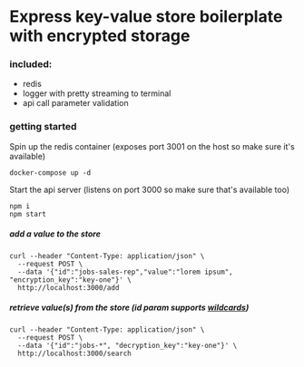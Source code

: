# Express key-value store boilerplate with encrypted storage

### included:
- redis
- logger with pretty streaming to terminal
- api call parameter validation

### getting started

Spin up the redis container (exposes port 3001 on the host so make sure it's available)
```
docker-compose up -d
```

Start the api server (listens on port 3000 so make sure that's available too)
```
npm i
npm start
```

##### add a value to the store
```
curl --header "Content-Type: application/json" \
  --request POST \
  --data '{"id":"jobs-sales-rep","value":"lorem ipsum", "encryption_key":"key-one"}' \
  http://localhost:3000/add
```

##### retrieve value(s) from the store (id param supports [wildcards](https://redis.io/commands/keys))
```
curl --header "Content-Type: application/json" \
  --request POST \
  --data '{"id":"jobs-*", "decryption_key":"key-one"}' \
  http://localhost:3000/search
```
